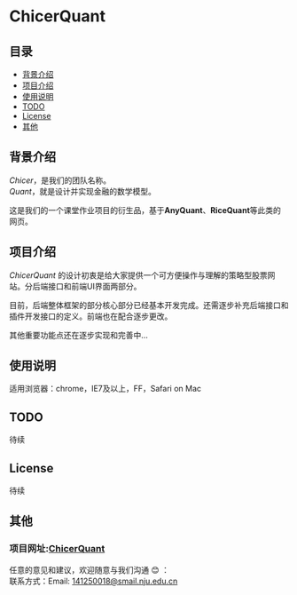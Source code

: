 # ChicerQuant

## 目录  
* [背景介绍](#背景介绍)  
* [项目介绍](#项目介绍)  
* [使用说明](#使用说明) 
* [TODO](#TODO) 
* [License](License)  
* [其他](#其他)  
  
<a name="背景介绍"></a>  
## 背景介绍  
  
*Chicer*，是我们的团队名称。<br>
*Quant*，就是设计并实现金融的数学模型。<br/>

这是我们的一个课堂作业项目的衍生品，基于**AnyQuant**、**RiceQuant**等此类的网页。
  
<a name="项目介绍"></a>  
## 项目介绍  
  
*ChicerQuant* 的设计初衷是给大家提供一个可方便操作与理解的策略型股票网站。分后端接口和前端UI界面两部分。<br/>  
  
目前，后端整体框架的部分核心部分已经基本开发完成。还需逐步补充后端接口和插件开发接口的定义。前端也在配合逐步更改。<br/>

其他重要功能点还在逐步实现和完善中...

  
<a name="使用说明"></a>  
## 使用说明  

适用浏览器：chrome，IE7及以上，FF，Safari on Mac


<a name="TODO"></a> 
## TODO

待续

<a name="License"></a> 
## License 

待续

<a name="其他"></a>  
## 其他    
### 项目网址:[ChicerQuant](http://www.cxworks.cn)

任意的意见和建议，欢迎随意与我们沟通 :blush: ：<br>
联系方式：Email: <141250018@smail.nju.edu.cn>  
